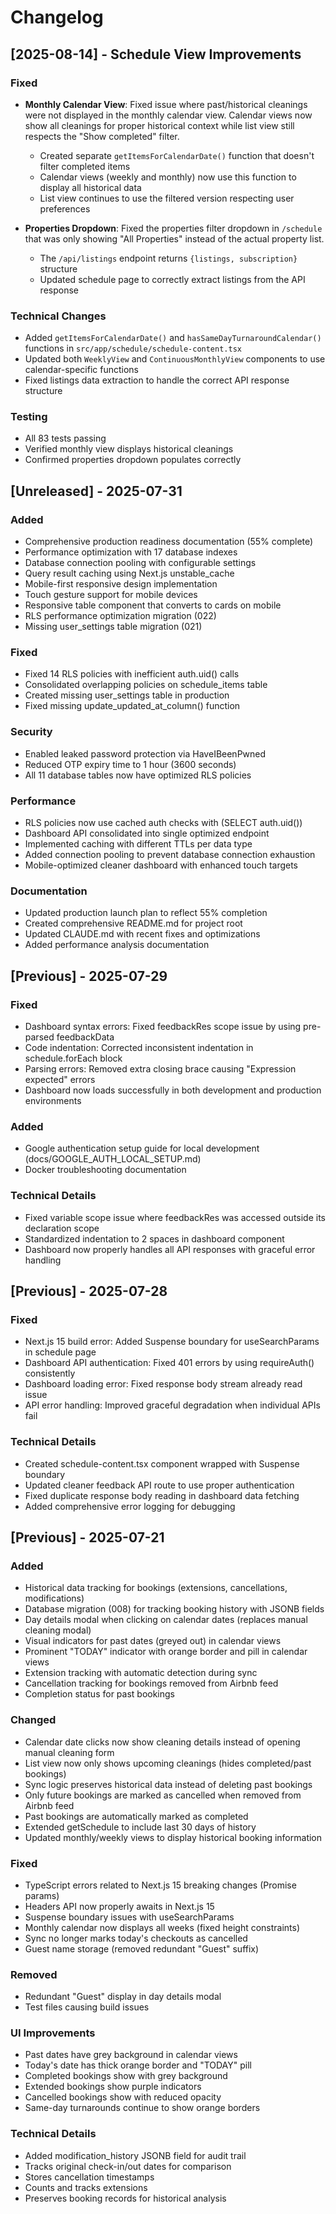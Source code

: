 # Changelog

## [2025-08-14] - Schedule View Improvements

### Fixed
- **Monthly Calendar View**: Fixed issue where past/historical cleanings were not displayed in the monthly calendar view. Calendar views now show all cleanings for proper historical context while list view still respects the "Show completed" filter.
  - Created separate `getItemsForCalendarDate()` function that doesn't filter completed items
  - Calendar views (weekly and monthly) now use this function to display all historical data
  - List view continues to use the filtered version respecting user preferences

- **Properties Dropdown**: Fixed the properties filter dropdown in `/schedule` that was only showing "All Properties" instead of the actual property list.
  - The `/api/listings` endpoint returns `{listings, subscription}` structure
  - Updated schedule page to correctly extract listings from the API response

### Technical Changes
- Added `getItemsForCalendarDate()` and `hasSameDayTurnaroundCalendar()` functions in `src/app/schedule/schedule-content.tsx`
- Updated both `WeeklyView` and `ContinuousMonthlyView` components to use calendar-specific functions
- Fixed listings data extraction to handle the correct API response structure

### Testing
- All 83 tests passing
- Verified monthly view displays historical cleanings
- Confirmed properties dropdown populates correctly

## [Unreleased] - 2025-07-31

### Added
- Comprehensive production readiness documentation (55% complete)
- Performance optimization with 17 database indexes
- Database connection pooling with configurable settings
- Query result caching using Next.js unstable_cache
- Mobile-first responsive design implementation
- Touch gesture support for mobile devices
- Responsive table component that converts to cards on mobile
- RLS performance optimization migration (022)
- Missing user_settings table migration (021)

### Fixed
- Fixed 14 RLS policies with inefficient auth.uid() calls
- Consolidated overlapping policies on schedule_items table
- Created missing user_settings table in production
- Fixed missing update_updated_at_column() function

### Security
- Enabled leaked password protection via HaveIBeenPwned
- Reduced OTP expiry time to 1 hour (3600 seconds)
- All 11 database tables now have optimized RLS policies

### Performance
- RLS policies now use cached auth checks with (SELECT auth.uid())
- Dashboard API consolidated into single optimized endpoint
- Implemented caching with different TTLs per data type
- Added connection pooling to prevent database connection exhaustion
- Mobile-optimized cleaner dashboard with enhanced touch targets

### Documentation
- Updated production launch plan to reflect 55% completion
- Created comprehensive README.md for project root
- Updated CLAUDE.md with recent fixes and optimizations
- Added performance analysis documentation

## [Previous] - 2025-07-29

### Fixed
- Dashboard syntax errors: Fixed feedbackRes scope issue by using pre-parsed feedbackData
- Code indentation: Corrected inconsistent indentation in schedule.forEach block
- Parsing errors: Removed extra closing brace causing "Expression expected" errors
- Dashboard now loads successfully in both development and production environments

### Added
- Google authentication setup guide for local development (docs/GOOGLE_AUTH_LOCAL_SETUP.md)
- Docker troubleshooting documentation

### Technical Details
- Fixed variable scope issue where feedbackRes was accessed outside its declaration scope
- Standardized indentation to 2 spaces in dashboard component
- Dashboard now properly handles all API responses with graceful error handling

## [Previous] - 2025-07-28

### Fixed
- Next.js 15 build error: Added Suspense boundary for useSearchParams in schedule page
- Dashboard API authentication: Fixed 401 errors by using requireAuth() consistently
- Dashboard loading error: Fixed response body stream already read issue
- API error handling: Improved graceful degradation when individual APIs fail

### Technical Details
- Created schedule-content.tsx component wrapped with Suspense boundary
- Updated cleaner feedback API route to use proper authentication
- Fixed duplicate response body reading in dashboard data fetching
- Added comprehensive error logging for debugging

## [Previous] - 2025-07-21

### Added
- Historical data tracking for bookings (extensions, cancellations, modifications)
- Database migration (008) for tracking booking history with JSONB fields
- Day details modal when clicking on calendar dates (replaces manual cleaning modal)
- Visual indicators for past dates (greyed out) in calendar views
- Prominent "TODAY" indicator with orange border and pill in calendar views
- Extension tracking with automatic detection during sync
- Cancellation tracking for bookings removed from Airbnb feed
- Completion status for past bookings

### Changed
- Calendar date clicks now show cleaning details instead of opening manual cleaning form
- List view now only shows upcoming cleanings (hides completed/past bookings)
- Sync logic preserves historical data instead of deleting past bookings
- Only future bookings are marked as cancelled when removed from Airbnb feed
- Past bookings are automatically marked as completed
- Extended getSchedule to include last 30 days of history
- Updated monthly/weekly views to display historical booking information

### Fixed
- TypeScript errors related to Next.js 15 breaking changes (Promise params)
- Headers API now properly awaits in Next.js 15
- Suspense boundary issues with useSearchParams
- Monthly calendar now displays all weeks (fixed height constraints)
- Sync no longer marks today's checkouts as cancelled
- Guest name storage (removed redundant "Guest" suffix)

### Removed
- Redundant "Guest" display in day details modal
- Test files causing build issues

### UI Improvements
- Past dates have grey background in calendar views
- Today's date has thick orange border and "TODAY" pill
- Completed bookings show with grey background
- Extended bookings show purple indicators
- Cancelled bookings show with reduced opacity
- Same-day turnarounds continue to show orange borders

### Technical Details
- Added modification_history JSONB field for audit trail
- Tracks original check-in/out dates for comparison
- Stores cancellation timestamps
- Counts and tracks extensions
- Preserves booking records for historical analysis